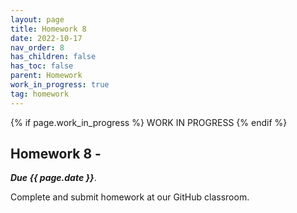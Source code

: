 ```yaml
---
layout: page
title: Homework 8
date: 2022-10-17
nav_order: 8
has_children: false
has_toc: false
parent: Homework
work_in_progress: true
tag: homework 
---
```


{% if page.work_in_progress %} WORK IN PROGRESS {% endif %}

## Homework 8 - 

**_Due {{ page.date }}_**. 

Complete and submit homework at our GitHub classroom.

